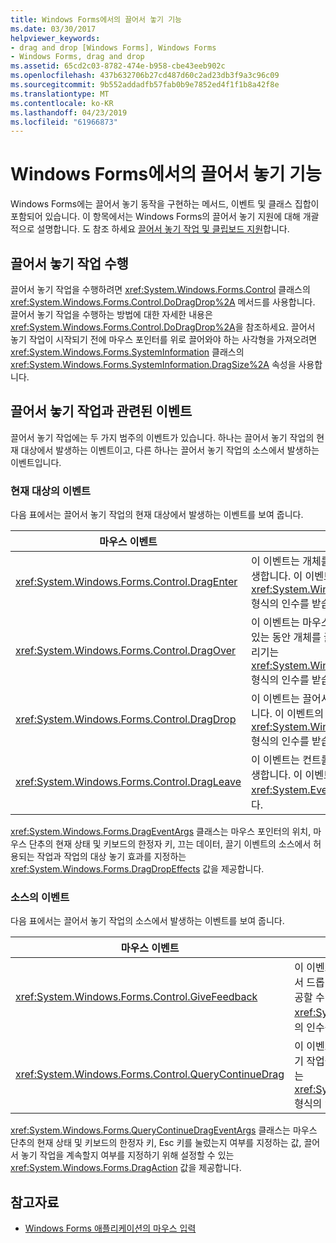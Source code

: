 ```yaml
---
title: Windows Forms에서의 끌어서 놓기 기능
ms.date: 03/30/2017
helpviewer_keywords:
- drag and drop [Windows Forms], Windows Forms
- Windows Forms, drag and drop
ms.assetid: 65cd2c03-8782-474e-b958-cbe43eeb902c
ms.openlocfilehash: 437b632706b27cd487d60c2ad23db3f9a3c96c09
ms.sourcegitcommit: 9b552addadfb57fab0b9e7852ed4f1f1b8a42f8e
ms.translationtype: MT
ms.contentlocale: ko-KR
ms.lasthandoff: 04/23/2019
ms.locfileid: "61966873"
---
```

# <a name="drag-and-drop-functionality-in-windows-forms"></a>Windows Forms에서의 끌어서 놓기 기능
Windows Forms에는 끌어서 놓기 동작을 구현하는 메서드, 이벤트 및 클래스 집합이 포함되어 있습니다. 이 항목에서는 Windows Forms의 끌어서 놓기 지원에 대해 개괄적으로 설명합니다.  도 참조 하세요 [끌어서 놓기 작업 및 클립보드 지원](./advanced/drag-and-drop-operations-and-clipboard-support.md)합니다.  
  
## <a name="performing-drag-and-drop-operations"></a>끌어서 놓기 작업 수행  
 끌어서 놓기 작업을 수행하려면 <xref:System.Windows.Forms.Control> 클래스의 <xref:System.Windows.Forms.Control.DoDragDrop%2A> 메서드를 사용합니다. 끌어서 놓기 작업을 수행하는 방법에 대한 자세한 내용은 <xref:System.Windows.Forms.Control.DoDragDrop%2A>을 참조하세요. 끌어서 놓기 작업이 시작되기 전에 마우스 포인터를 위로 끌어와야 하는 사각형을 가져오려면 <xref:System.Windows.Forms.SystemInformation> 클래스의 <xref:System.Windows.Forms.SystemInformation.DragSize%2A> 속성을 사용합니다.  
  
## <a name="events-related-to-drag-and-drop-operations"></a>끌어서 놓기 작업과 관련된 이벤트  
 끌어서 놓기 작업에는 두 가지 범주의 이벤트가 있습니다. 하나는 끌어서 놓기 작업의 현재 대상에서 발생하는 이벤트이고, 다른 하나는 끌어서 놓기 작업의 소스에서 발생하는 이벤트입니다.  
  
### <a name="events-on-the-current-target"></a>현재 대상의 이벤트  
 다음 표에서는 끌어서 놓기 작업의 현재 대상에서 발생하는 이벤트를 보여 줍니다.  
  
|마우스 이벤트|설명|  
|-----------------|-----------------|  
|<xref:System.Windows.Forms.Control.DragEnter>|이 이벤트는 개체를 컨트롤의 범위로 끌어올 때 발생합니다. 이 이벤트의 처리기는 <xref:System.Windows.Forms.DragEventArgs> 형식의 인수를 받습니다.|  
|<xref:System.Windows.Forms.Control.DragOver>|이 이벤트는 마우스 포인터가 컨트롤의 범위 내에 있는 동안 개체를 끌 때 발생합니다. 이 이벤트의 처리기는 <xref:System.Windows.Forms.DragEventArgs> 형식의 인수를 받습니다.|  
|<xref:System.Windows.Forms.Control.DragDrop>|이 이벤트는 끌어서 놓기 작업이 완료될 때 발생합니다. 이 이벤트의 처리기는 <xref:System.Windows.Forms.DragEventArgs> 형식의 인수를 받습니다.|  
|<xref:System.Windows.Forms.Control.DragLeave>|이 이벤트는 컨트롤의 범위 밖으로 개체를 끌 때 발생합니다. 이 이벤트의 처리기는 <xref:System.EventArgs> 형식의 인수를 받습니다.|  
  
 <xref:System.Windows.Forms.DragEventArgs> 클래스는 마우스 포인터의 위치, 마우스 단추의 현재 상태 및 키보드의 한정자 키, 끄는 데이터, 끌기 이벤트의 소스에서 허용되는 작업과 작업의 대상 놓기 효과를 지정하는 <xref:System.Windows.Forms.DragDropEffects> 값을 제공합니다.  
  
### <a name="events-on-the-source"></a>소스의 이벤트  
 다음 표에서는 끌어서 놓기 작업의 소스에서 발생하는 이벤트를 보여 줍니다.  
  
|마우스 이벤트|설명|  
|-----------------|-----------------|  
|<xref:System.Windows.Forms.Control.GiveFeedback>|이 이벤트는 끌기 작업 중에 발생합니다. 마우스 포인터 변경 등 끌어서 드롭 작업이 발생하고 있음을 알리는 시각 신호를 사용자에게 제공할 수 있습니다. 이 이벤트의 처리기는 <xref:System.Windows.Forms.GiveFeedbackEventArgs> 형식의 인수를 받습니다.|  
|<xref:System.Windows.Forms.Control.QueryContinueDrag>|이 이벤트는 끌어서 놓기 작업 중에 발생하며 끌기 소스가 끌어서 놓기 작업을 취소해야 할지를 결정하도록 합니다. 이 이벤트의 처리기는 <xref:System.Windows.Forms.QueryContinueDragEventArgs> 형식의 인수를 받습니다.|  
  
 <xref:System.Windows.Forms.QueryContinueDragEventArgs> 클래스는 마우스 단추의 현재 상태 및 키보드의 한정자 키, Esc 키를 눌렀는지 여부를 지정하는 값, 끌어서 놓기 작업을 계속할지 여부를 지정하기 위해 설정할 수 있는 <xref:System.Windows.Forms.DragAction> 값을 제공합니다.  
  
## <a name="see-also"></a>참고자료

- [Windows Forms 애플리케이션의 마우스 입력](mouse-input-in-a-windows-forms-application.md)
